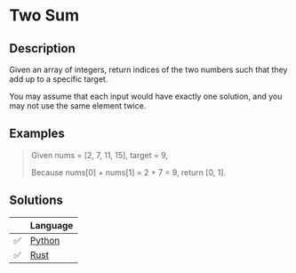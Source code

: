 # Two Sum

## Description

Given an array of integers, return indices of the two numbers such that they add up to a specific target.

You may assume that each input would have exactly one solution, and you may not use the same element twice.

## Examples

> Given nums = [2, 7, 11, 15], target = 9,
>
> Because nums[0] + nums[1] = 2 + 7 = 9,
> return [0, 1].

## Solutions

|     | Language |
| --- | -------- |
|  ✅ | [Python](https://github.com/andrewleverette/leetcode_problems/blob/master/two_sum/python/two_sum.py)|
|  ✅ | [Rust](https://github.com/andrewleverette/leetcode_problems/blob/master/two_sum/rust/two_sum/src/lib.rs) |